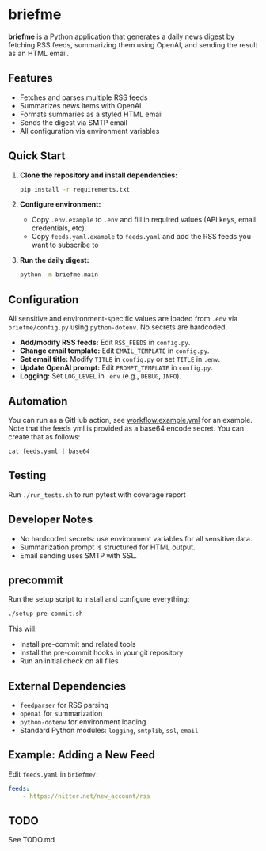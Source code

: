 # briefme

**briefme** is a Python application that generates a daily news digest by fetching RSS feeds, summarizing them using OpenAI, and sending the result as an HTML email.

## Features

- Fetches and parses multiple RSS feeds
- Summarizes news items with OpenAI
- Formats summaries as a styled HTML email
- Sends the digest via SMTP email
- All configuration via environment variables

## Quick Start

1. **Clone the repository and install dependencies:**
    ```sh
    pip install -r requirements.txt
    ```

2. **Configure environment:**
    - Copy `.env.example` to `.env` and fill in required values (API keys, email credentials, etc).
    - Copy `feeds.yaml.example` to `feeds.yaml` and add the  RSS feeds you want to subscribe to

3. **Run the daily digest:**
    ```sh
    python -m briefme.main
    ```

## Configuration

All sensitive and environment-specific values are loaded from `.env` via `briefme/config.py` using `python-dotenv`.
No secrets are hardcoded.

- **Add/modify RSS feeds:** Edit `RSS_FEEDS` in `config.py`.
- **Change email template:** Edit `EMAIL_TEMPLATE` in `config.py`.
- **Set email title:** Modify `TITLE` in `config.py` or set `TITLE` in `.env`.
- **Update OpenAI prompt:** Edit `PROMPT_TEMPLATE` in `config.py`.
- **Logging:** Set `LOG_LEVEL` in `.env` (e.g., `DEBUG`, `INFO`).

## Automation

You can run as a GitHub action, see [workflow.example.yml](workflow.example.yml) for an example. Note that the feeds yml is provided as a base64 encode secret. You can create that as follows:

```
cat feeds.yaml | base64
```

## Testing

Run `./run_tests.sh` to run pytest with coverage report

## Developer Notes

- No hardcoded secrets: use environment variables for all sensitive data.
- Summarization prompt is structured for HTML output.
- Email sending uses SMTP with SSL.

## precommit

Run the setup script to install and configure everything:

```bash
./setup-pre-commit.sh
```

This will:
- Install pre-commit and related tools
- Install the pre-commit hooks in your git repository
- Run an initial check on all files

## External Dependencies

- `feedparser` for RSS parsing
- `openai` for summarization
- `python-dotenv` for environment loading
- Standard Python modules: `logging`, `smtplib`, `ssl`, `email`

## Example: Adding a New Feed

Edit `feeds.yaml` in `briefme/`:
```yaml
feeds:
    - https://nitter.net/new_account/rss
```

## TODO

See TODO.md
